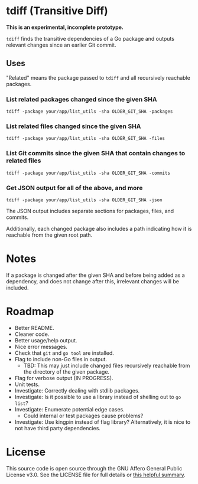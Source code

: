 # tdiff (Transitive Diff)

**This is an experimental, incomplete prototype.**

`tdiff` finds the transitive dependencies of a Go package and outputs relevant changes since an earlier Git commit.

## Uses

"Related" means the package passed to `tdiff` and all recursively reachable packages.

### List related packages changed since the given SHA

```
tdiff -package your/app/list_utils -sha OLDER_GIT_SHA -packages
```

### List related files changed since the given SHA

```
tdiff -package your/app/list_utils -sha OLDER_GIT_SHA -files
```

### List Git commits since the given SHA that contain changes to related files

```
tdiff -package your/app/list_utils -sha OLDER_GIT_SHA -commits
```

### Get JSON output for all of the above, and more

```
tdiff -package your/app/list_utils -sha OLDER_GIT_SHA -json
```

The JSON output includes separate sections for packages, files, and commits.

Additionally, each changed package also includes a path indicating how it is reachable from the given root path.


# Notes

If a package is changed after the given SHA and before being added as a dependency, and does not change after this, irrelevant changes will be included.

# Roadmap

- Better README.
- Cleaner code.
- Better usage/help output.
- Nice error messages.
- Check that `git` and `go tool` are installed.
- Flag to include non-Go files in output.
    - TBD: This may just include changed files recursively reachable from the directory of the given package.
- Flag for verbose output (IN PROGRESS).
- Unit tests.
- Investigate: Correctly dealing with stdlib packages.
- Investigate: Is it possible to use a library instead of shelling out to `go list`?
- Investigate: Enumerate potential edge cases.
    - Could internal or test packages cause problems?
- Investigate: Use kingpin instead of flag library? Alternatively, it is nice to not have third party dependencies.


# License

This source code is open source through the GNU Affero General Public License v3.0. See the LICENSE file for full details or [this helpful summary](https://choosealicense.com/licenses/agpl-3.0/).
